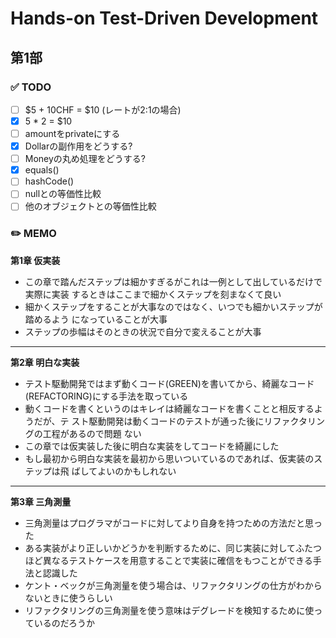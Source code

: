 # Hands-on Test-Driven Development

## 第1部

### ✅️ TODO

- [ ] $5 + 10CHF = $10 (レートが2:1の場合)
- [x] 5 * 2 = $10
- [ ] amountをprivateにする
- [x] Dollarの副作用をどうする?
- [ ] Moneyの丸め処理をどうする?
- [x] equals()
- [ ] hashCode()
- [ ] nullとの等価性比較
- [ ] 他のオブジェクトとの等価性比較

### ✏️ MEMO

**第1章 仮実装**

- この章で踏んだステップは細かすぎるがこれは一例として出しているだけで実際に実装
するときはここまで細かくステップを刻まなくて良い
- 細かくステップをすることが大事なのではなく、いつでも細かいステップが踏めるよう
になっていることが大事
- ステップの歩幅はそのときの状況で自分で変えることが大事

---

**第2章 明白な実装**

- テスト駆動開発ではまず動くコード(GREEN)を書いてから、綺麗なコード(REFACTORING)にする手法を取っている
- 動くコードを書くというのはキレイは綺麗なコードを書くことと相反するようだが、テ
スト駆動開発は動くコードのテストが通った後にリファクタリングの工程があるので問題
ない
- この章では仮実装した後に明白な実装をしてコードを綺麗にした
- もし最初から明白な実装を最初から思いついているのであれば、仮実装のステップは飛
ばしてよいのかもしれない

---

**第3章 三角測量**

- 三角測量はプログラマがコードに対してより自身を持つための方法だと思った
- ある実装がより正しいかどうかを判断するために、同じ実装に対してふたつほど異なるテストケースを用意することで実装に確信をもつことができる手法と認識した
- ケント・ベックが三角測量を使う場合は、リファクタリングの仕方がわからないときに使うらしい
- リファクタリングの三角測量を使う意味はデグレードを検知するために使っているのだろうか
